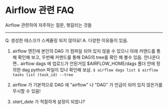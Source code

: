 # Airflow 관련 FAQ

Airflow 관련하여 자주하는 질문, 헷갈리는 것들

----------------

Q. 생성한 테스크가 스케쥴링 되지 않아요!
A. 다양한 이유들이 있음. 
  1. airflow 엔진에 본인의 DAG 가 컴파일 되어 있지 않을 수 있으니 아래 커맨드를 통해 확인해 보고, 두번째 커맨드를 통해 DAG의 tree를 확인 해 볼수 있음.
  안나온다면.. airflow dags 에 업로드가 안된거임 $AIRFLOW_HOME/dags 폴더 안에 정의한 dag python 파일이 있나 확인해 보삼.
    ```
    $ airflow dags list
    $ airflow tasks list (task_id) --tree
    ```
  
  2. airflow 가 기본적으로 DAG 에 "airflow" 나 "DAG" 가 언급이 되어 있지 않은거를 무시할 수 있음! 
  3. *start_date* 가 적절하게 설정이 되었나?
